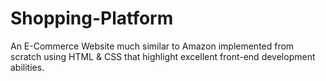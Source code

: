 # Shopping-Platform
An E-Commerce Website much similar to Amazon implemented from scratch using HTML & CSS that highlight excellent front-end development abilities.
